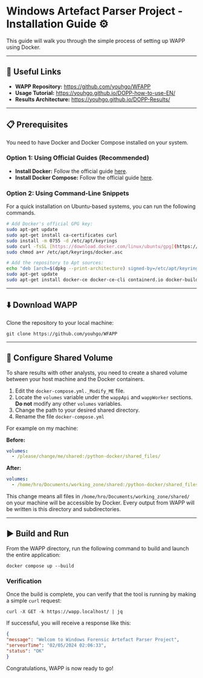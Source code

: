 # Windows Artefact Parser Project - Installation Guide ⚙️

This guide will walk you through the simple process of setting up WAPP using Docker.

---

## 🔗 Useful Links

* **WAPP Repository:** <https://github.com/youhgo/WFAPP>
* **Usage Tutorial:** <https://youhgo.github.io/DOPP-how-to-use-EN/>
* **Results Architecture:** <https://youhgo.github.io/DOPP-Results/>

---

## 📋 Prerequisites

You need to have Docker and Docker Compose installed on your system.

### Option 1: Using Official Guides (Recommended)

* **Install Docker:** Follow the official guide [here](https://docs.docker.com/engine/install/).
* **Install Docker Compose:** Follow the official guide [here](https://docs.docker.com/compose/install/linux/#install-using-the-repository).

### Option 2: Using Command-Line Snippets

For a quick installation on Ubuntu-based systems, you can run the following commands.

```bash
# Add Docker's official GPG key:
sudo apt-get update
sudo apt-get install ca-certificates curl
sudo install -m 0755 -d /etc/apt/keyrings
sudo curl -fsSL [https://download.docker.com/linux/ubuntu/gpg](https://download.docker.com/linux/ubuntu/gpg) -o /etc/apt/keyrings/docker.asc
sudo chmod a+r /etc/apt/keyrings/docker.asc

# Add the repository to Apt sources:
echo "deb [arch=$(dpkg --print-architecture) signed-by=/etc/apt/keyrings/docker.asc] [https://download.docker.com/linux/ubuntu](https://download.docker.com/linux/ubuntu)  $(. /etc/os-release && echo "$VERSION_CODENAME") stable" | sudo tee /etc/apt/sources.list.d/docker.list > /dev/null
sudo apt-get update
sudo apt-get install docker-ce docker-ce-cli containerd.io docker-buildx-plugin docker-compose-plugin

```

---

## ⬇️ Download WAPP

Clone the repository to your local machine:

`git clone https://github.com/youhgo/WFAPP`

---

## 🔧 Configure Shared Volume

To share results with other analysts, you need to create a shared volume between your host machine and the Docker containers.

1.  Edit the `docker-compose.yml._Modify_ME` file.
2.  Locate the `volumes` variable under the `wappApi` and `wappWorker` sections. **Do not** modify any other `volumes` variables.
3.  Change the path to your desired shared directory.
4.  Rename the file `docker-compose.yml`

For example on my machine:

**Before:**
```yml
volumes:
  - /please/change/me/shared:/python-docker/shared_files/
```

**After:**
```yml
volumes:
  - /home/hro/Documents/working_zone/shared:/python-docker/shared_files/
```

This change means all files in `/home/hro/Documents/working_zone/shared/` on your machine will be accessible by Docker.
Every output from WAPP will be written is this directory and subdirectories.

---

## ▶️ Build and Run

From the WAPP directory, run the following command to build and launch the entire application:

`docker compose up --build`

### Verification

Once the build is complete, you can verify that the tool is running by making a simple `curl` request:

`curl -X GET -k https://wapp.localhost/ | jq`

If successful, you will receive a response like this:
```json
{
"message": "Welcom to Windows Forensic Artefact Parser Project",
"serveurTime": "02/05/2024 02:06:33",
"status": "OK"
}
```

Congratulations, WAPP is now ready to go!